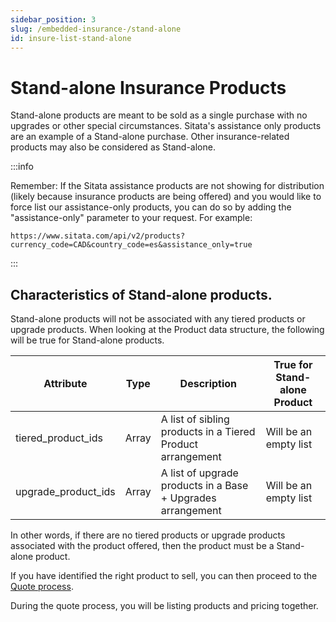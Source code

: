 ```yaml
---
sidebar_position: 3
slug: /embedded-insurance-/stand-alone
id: insure-list-stand-alone
---
```


# Stand-alone Insurance Products

Stand-alone products are meant to be sold as a single purchase with no upgrades or other special circumstances. Sitata's assistance only products are an example of a Stand-alone purchase. Other insurance-related products may also be considered as Stand-alone.

:::info

Remember: If the Sitata assistance products are not showing for distribution (likely because insurance products are being offered) and you would like to force list our assistance-only products, you can do so by adding the "assistance-only" parameter to your request. For example:

`https://www.sitata.com/api/v2/products?currency_code=CAD&country_code=es&assistance_only=true`

:::

## Characteristics of Stand-alone products.

Stand-alone products will not be associated with any tiered products or upgrade products. When looking at the Product data structure, the following will be true for Stand-alone products.

| Attribute | Type | Description | True for Stand-alone Product |
| --------- | ---- | ----------- | ---------------------------- |
| tiered_product_ids | Array | A list of sibling products in a Tiered Product arrangement | Will be an empty list
| upgrade_product_ids | Array | A list of upgrade products in a Base + Upgrades arrangement | Will be an empty list

In other words, if there are no tiered products or upgrade products associated with the product offered, then the product must be a Stand-alone product.

If you have identified the right product to sell, you can then proceed to the [Quote process](insure-quote.md).

During the quote process, you will be listing products and pricing together.